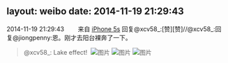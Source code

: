 layout: weibo
date: 2014-11-19 21:29:43
---
<meta name="referrer" content="no-referrer" />

2014-11-19 21:29:43  &nbsp;&nbsp;&nbsp;&nbsp;&nbsp;&nbsp; 来自 <a href="sinaweibo://customweibosource" rel="nofollow">iPhone 5s</a>
回复@xcv58_:[赞][赞]//@xcv58_:回复@jiongpenny:恩。刚才去阳台裸奔了一下。
>  @xcv58_: Lake effect! ​​​
>  ![图片](https://ww4.sinaimg.cn/large/801f7e9ajw1emgm8onn4yj218g18gtjr.jpg)
>  ![图片](https://ww4.sinaimg.cn/large/801f7e9ajw1emgm95dpbtj218g18gdxk.jpg)
>  ![图片](https://ww4.sinaimg.cn/large/801f7e9ajw1emgm9erg68j218g18g4ew.jpg)
